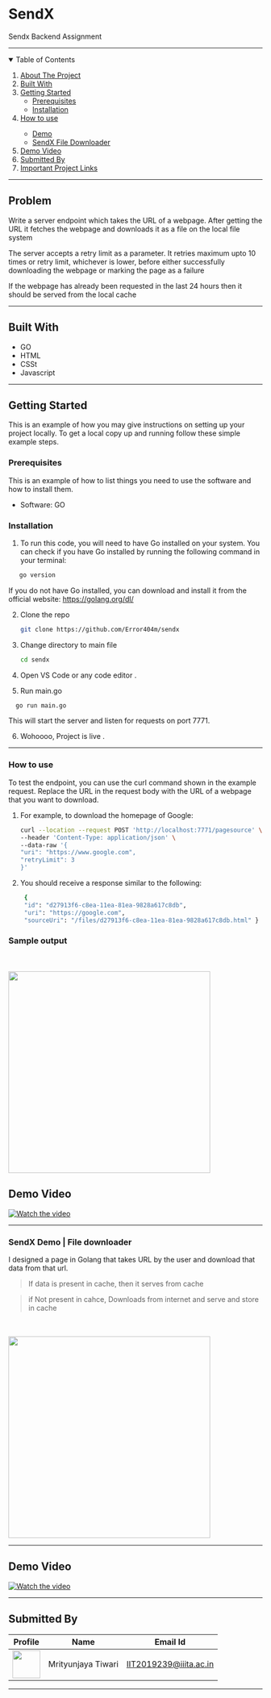 # SendX
Sendx Backend Assignment

<hr>

<!-- TABLE OF CONTENTS -->
<details open="open">
  <summary>Table of Contents</summary>
  <ol>
    <li>
      <a href="#about-the-project">About The Project</a>
    </li>
    <li><a href="#built-with">Built With</a></li>
    <li>
      <a href="#getting-started">Getting Started</a>
      <ul>
        <li><a href="#prerequisites">Prerequisites</a></li>
        <li><a href="#installation">Installation</a></li>
      </ul>
    </li>
    <li><a href="#how-to-use">How to use</a></li>
    <ul>
        <li><a href="#iiit-allahabad-virtual-museum-outside-look">Demo</a></li>
        <li><a href="#interactions-of-artifacts-with-avtar">SendX File Downloader</a></li>
      </ul>
     <li><a href="#demo-video">Demo Video</a></li>
     <li><a href="#Submitted-By">Submitted By</a></li>
     <li><a href="#important-project-links">Important Project Links</a></li>
  </ol>
</details>
<hr>

## Problem
Write a server endpoint which takes the URL of a webpage. After getting the URL it fetches the webpage and downloads it as a file on the local file system

The server accepts a retry limit as a parameter. It retries maximum upto 10 times or retry limit, whichever is lower, before either successfully downloading the webpage or marking the page as a failure

If the webpage has already been requested in the last 24 hours then it should be served from the local cache 

<hr>

## Built With
<ul>
   <li>GO</li>
   <li>HTML</li>
   <li>CSSt</li>
  <li>Javascript</li>
</ul>

<hr>

<!-- GETTING STARTED -->
## Getting Started

This is an example of how you may give instructions on setting up your project locally.
To get a local copy up and running follow these simple example steps.

### Prerequisites 

This is an example of how to list things you need to use the software and how to install them.
  * Software: GO 

 ### Installation

1. To run this code, you will need to have Go installed on your system. You can check if you have Go installed by running the following command in your terminal:
```sh
   go version
   ```
  If you do not have Go installed, you can download and install it from the official website: https://golang.org/dl/
  
2. Clone the repo
   ```sh
   git clone https://github.com/Error404m/sendx
   ```

3. Change directory to main file
   ```sh
   cd sendx
   ```
4. Open VS Code or any code editor . 
5. Run main.go
 ```sh
   go run main.go
   ```
   This will start the server and listen for requests on port 7771.

6. Wohoooo, Project is live .
 

<hr>

<!-- Usage -->
### How to use
To test the endpoint, you can use the curl command shown in the example request. Replace the URL in the request body with the URL of a webpage that you want to download.



1. For example, to download the homepage of Google:
   ```sh
   curl --location --request POST 'http://localhost:7771/pagesource' \ 
   --header 'Content-Type: application/json' \ 
   --data-raw '{
   "uri": "https://www.google.com",
   "retryLimit": 3 
   }'
   ```
2. You should receive a response similar to the following:
   ```sh
    {
    "id": "d27913f6-c8ea-11ea-81ea-9828a617c8db",
    "uri": "https://google.com",
    "sourceUri": "/files/d27913f6-c8ea-11ea-81ea-9828a617c8db.html" }

   ```

   
### Sample output
<br><br> <img src="demo/1.png"  height="400" />

## Demo Video
[![Watch the video](demo/4.png)](https://drive.google.com/file/d/1D_P6y_Q1rS1wJEiU-l4j0-WtrBpyqF4m/view?usp=sharing)

<hr>

### SendX Demo | File downloader
I designed a page in Golang that takes URL by the user and download that data from that url. 

> If data is present in cache, then it serves from cache

> if Not present in cahce, Downloads from internet and serve and store in cache

<br><br> <img src="demo/2.png"  height="400" />
<!-- <br> <img src="demo/3.png"  height="370" /> -->

<!-- Usage -->
<hr>

## Demo Video
[![Watch the video](demo/4.png)](https://drive.google.com/file/d/1D_P6y_Q1rS1wJEiU-l4j0-WtrBpyqF4m/view?usp=sharing)

<hr>

<!-- Acknowledgements -->
## Submitted By
   
| Profile | Name | Email Id | 
| :-------------: | :-------------: | ------------- |
| <img src='https://dbms.redixolabs.in/img/jprmbt1.jpeg' width='55' height='55'> | Mrityunjaya Tiwari| IIT2019239@iiita.ac.in 
<hr>

<!-- Important Project Links -->
<!-- ## Important Project Links
* [Website Frontend (only for demo) ](https://error404m.github.io/Virtual_Museum/)
* [Report Docs](https://error404m.github.io/Virtual_Museum/)
* [PPT Presentation](https://error404m.github.io/Virtual_Museum/) -->

